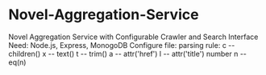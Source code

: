 # Novel-Aggregation-Service
Novel Aggregation Service with Configurable Crawler and Search Interface
Need: Node.js, Express, MonogoDB
Configure file:
parsing rule: c -- children()
              x -- text()
              t -- trim()
              a -- attr('href')
              l -- attr('title')
              number n -- eq(n)
